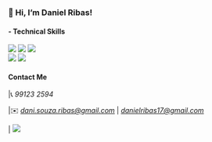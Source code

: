 ### 👋 Hi, I’m Daniel Ribas!

#### - Technical Skills
<img src = "https://img.shields.io/badge/Dart-0175C2?style=for-the-badge&logo=dart&logoColor=white"> <img src="https://img.shields.io/badge/Flutter-02569B?style=for-the-badge&logo=flutter&logoColor=white"> <img src = "https://img.shields.io/badge/Swift-FA7343?style=for-the-badge&logo=swift&logoColor=white"><br />
<img src = "https://img.shields.io/badge/-HTML5-E34F26?style=flat&logo=html5&logoColor=white"> <img src = "https://img.shields.io/badge/-CSS3-1572B6?style=flat&logo=css3&logoColor=white">

#### Contact Me
|📞 *99123 2594*

|✉️ *dani.souza.ribas@gmail.com* | *danielribas17@gmail.com*

| <a href="https://www.linkedin.com/in/daniel-ribas-125062209/"><img src = "https://img.shields.io/badge/-Linkedin-0a66c2?style=flat&logo=linkedin&logoColor=white"></a>




